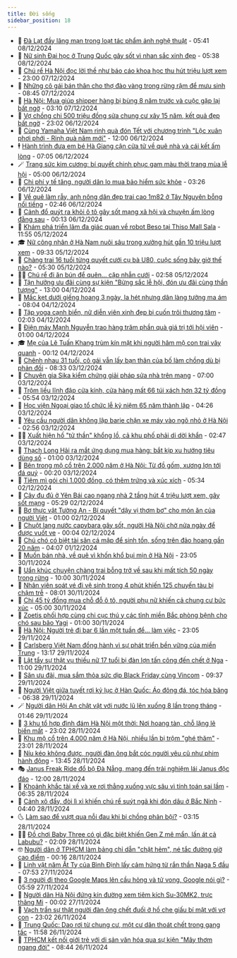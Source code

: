 ```yaml
---
title: Đời sống
sidebar_position: 18
---
```


<!-- dantri-doi-song:START -->
- 🥳 [Đà Lạt đầy lãng mạn trong loạt tác phẩm ảnh nghệ thuật](https://dantri.com.vn/doi-song/da-lat-day-lang-man-trong-loat-tac-pham-anh-nghe-thuat-20241207213048813.htm) - 05:41 08/12/2024
- 🌁 [Nữ sinh Đại học ở Trung Quốc gây sốt vì nhan sắc xinh đẹp](https://dantri.com.vn/doi-song/nu-sinh-dai-hoc-o-trung-quoc-gay-sot-vi-nhan-sac-xinh-dep-20241207110837025.htm) - 05:38 08/12/2024
- 👀 [Chú rể Hà Nội đọc lời thề như báo cáo khoa học thu hút triệu lượt xem](https://dantri.com.vn/doi-song/chu-re-ha-noi-doc-loi-the-nhu-bao-cao-khoa-hoc-thu-hut-trieu-luot-xem-20241207141752439.htm) - 23:00 07/12/2024
- 🐻 [Những cô gái bán thân cho thợ đào vàng trong rừng rậm để mưu sinh](https://dantri.com.vn/doi-song/nhung-co-gai-ban-than-cho-tho-dao-vang-trong-rung-ram-de-muu-sinh-20241207121912712.htm) - 08:45 07/12/2024
- 🦅 [Hà Nội: Mua giúp shipper hàng bị bùng 8 năm trước và cuộc gặp lại bất ngờ](https://dantri.com.vn/doi-song/ha-noi-mua-giup-shipper-hang-bi-bung-8-nam-truoc-va-cuoc-gap-lai-bat-ngo-20241206144122768.htm) - 03:10 07/12/2024
- 🦩 [Vợ chồng chi 500 triệu đồng sửa chung cư xây 15 năm, kết quả đẹp bất ngờ](https://dantri.com.vn/doi-song/vo-chong-chi-500-trieu-dong-sua-chung-cu-xay-15-nam-ket-qua-dep-bat-ngo-20241204113611332.htm) - 23:02 06/12/2024
- 🦏 [Cùng Yamaha Việt Nam rinh quà đón Tết với chương trình &quot;Lộc xuân phơi phới - Rinh quà năm mới&quot;](https://dantri.com.vn/doi-song/cung-yamaha-viet-nam-rinh-qua-don-tet-voi-chuong-trinh-loc-xuan-phoi-phoi-rinh-qua-nam-moi-20241206182350219.htm) - 12:00 06/12/2024
- 🕴 [Hành trình đưa em bé Hà Giang cận cửa tử về quê nhà và cái kết ấm lòng](https://dantri.com.vn/doi-song/hanh-trinh-dua-em-be-ha-giang-can-cua-tu-ve-que-nha-va-cai-ket-am-long-20241206110047738.htm) - 07:05 06/12/2024
- 🪄 [Trang sức kim cương: bí quyết chinh phục gam màu thời trang mùa lễ hội](https://dantri.com.vn/doi-song/trang-suc-kim-cuong-bi-quyet-chinh-phuc-gam-mau-thoi-trang-mua-le-hoi-20241206105327714.htm) - 05:00 06/12/2024
- 🚦 [Chi phí y tế tăng, người dân lo mua bảo hiểm sức khỏe](https://dantri.com.vn/doi-song/chi-phi-y-te-tang-nguoi-dan-lo-mua-bao-hiem-suc-khoe-20241206101858142.htm) - 03:26 06/12/2024
- 🤔 [Về quê làm rẫy, anh nông dân đẹp trai cao 1m82 ở Tây Nguyên bỗng nổi tiếng](https://dantri.com.vn/doi-song/ve-que-lam-ray-anh-nong-dan-dep-trai-cao-1m82-o-tay-nguyen-bong-noi-tieng-20241204120203106.htm) - 02:46 06/12/2024
- 🚦 [Cảnh đổ quýt ra khỏi ô tô gây sốt mạng xã hội và chuyện ấm lòng đằng sau](https://dantri.com.vn/doi-song/canh-do-quyt-ra-khoi-o-to-gay-sot-mang-xa-hoi-va-chuyen-am-long-dang-sau-20241205183917048.htm) - 00:13 06/12/2024
- 🐎 [Khám phá triển lãm đa giác quan về robot Beso tại Thiso Mall Sala](https://dantri.com.vn/doi-song/kham-pha-trien-lam-da-giac-quan-ve-robot-beso-tai-thiso-mall-sala-20241205180835020.htm) - 11:55 05/12/2024
- 🎓 [Nữ công nhân ở Hà Nam nuôi sâu trong xưởng hút gần 10 triệu lượt xem](https://dantri.com.vn/doi-song/nu-cong-nhan-o-ha-nam-nuoi-sau-trong-xuong-hut-gan-10-trieu-luot-xem-20241205154616891.htm) - 09:33 05/12/2024
- 🐘 [Chàng trai 16 tuổi từng quyết cưới cụ bà U80, cuộc sống bây giờ thế nào?](https://dantri.com.vn/doi-song/chang-trai-16-tuoi-tung-quyet-cuoi-cu-ba-u80-cuoc-song-bay-gio-the-nao-20241205114656905.htm) - 05:30 05/12/2024
- 🧑‍🏫 [Chú rể đi ăn bún để quên… cặp nhẫn cưới](https://dantri.com.vn/doi-song/chu-re-di-an-bun-de-quen-cap-nhan-cuoi-20241205085452815.htm) - 02:58 05/12/2024
- 🦒 [Tận hưởng ưu đãi cùng sự kiện &quot;Bừng sắc lễ hội, đón ưu đãi cùng thần tượng&quot;](https://dantri.com.vn/doi-song/tan-huong-uu-dai-cung-su-kien-bung-sac-le-hoi-don-uu-dai-cung-than-tuong-20241204164230259.htm) - 13:00 04/12/2024
- 🧰 [Mắc kẹt dưới giếng hoang 3 ngày, la hét nhưng dân làng tưởng ma ám](https://dantri.com.vn/doi-song/mac-ket-duoi-gieng-hoang-3-ngay-la-het-nhung-dan-lang-tuong-ma-am-20241204124450528.htm) - 08:04 04/12/2024
- 🧐 [Tập yoga cạnh biển, nữ diễn viên xinh đẹp bị cuốn trôi thương tâm](https://dantri.com.vn/doi-song/tap-yoga-canh-bien-nu-dien-vien-xinh-dep-bi-cuon-troi-thuong-tam-20241203160240699.htm) - 02:03 04/12/2024
- 🌮 [Điện máy Mạnh Nguyễn trao hàng trăm phần quà giá trị tới hội viên](https://dantri.com.vn/doi-song/dien-may-manh-nguyen-trao-hang-tram-phan-qua-gia-tri-toi-hoi-vien-20241203232216558.htm) - 01:00 04/12/2024
- 🎓 [Mẹ của Lê Tuấn Khang trùm kín mặt khi người hâm mộ con trai vây quanh](https://dantri.com.vn/doi-song/me-cua-le-tuan-khang-trum-kin-mat-khi-nguoi-ham-mo-con-trai-vay-quanh-20241203172603181.htm) - 00:12 04/12/2024
- 🚀 [Chênh nhau 31 tuổi, cô gái vẫn lấy bạn thân của bố làm chồng dù bị phản đối](https://dantri.com.vn/doi-song/chenh-nhau-31-tuoi-co-gai-van-lay-ban-than-cua-bo-lam-chong-du-bi-phan-doi-20241203101742144.htm) - 08:33 03/12/2024
- 🤖 [Chuyên gia Sika kiểm chứng giải pháp sửa nhà trên mạng](https://dantri.com.vn/doi-song/chuyen-gia-sika-kiem-chung-giai-phap-sua-nha-tren-mang-20241203134257633.htm) - 07:00 03/12/2024
- 🤩 [Trộm liều lĩnh đập cửa kính, cửa hàng mất 66 túi xách hơn 32 tỷ đồng](https://dantri.com.vn/doi-song/trom-lieu-linh-dap-cua-kinh-cua-hang-mat-66-tui-xach-hon-32-ty-dong-20241203104047050.htm) - 05:54 03/12/2024
- 👹 [Học viện Ngoại giao tổ chức lễ kỷ niệm 65 năm thành lập](https://dantri.com.vn/doi-song/hoc-vien-ngoai-giao-to-chuc-le-ky-niem-65-nam-thanh-lap-20241202192437218.htm) - 04:26 03/12/2024
- 🦩 [Yêu cầu người dân không lập barie chặn xe máy vào ngõ nhỏ ở Hà Nội](https://dantri.com.vn/doi-song/yeu-cau-nguoi-dan-khong-lap-barie-chan-xe-may-vao-ngo-nho-o-ha-noi-20241203093948324.htm) - 02:56 03/12/2024
- 🧑‍🏫 [Xuất hiện hố &quot;tử thần&quot; khổng lồ, cả khu phố phải di dời khẩn](https://dantri.com.vn/doi-song/xuat-hien-ho-tu-than-khong-lo-ca-khu-pho-phai-di-doi-khan-20241202154754322.htm) - 02:47 03/12/2024
- 🌈 [Thạch Long Hải ra mắt ứng dụng mua hàng: bắt kịp xu hướng tiêu dùng số](https://dantri.com.vn/doi-song/thach-long-hai-ra-mat-ung-dung-mua-hang-bat-kip-xu-huong-tieu-dung-so-20241202163139359.htm) - 01:00 03/12/2024
- 💃 [Bên trong mộ cổ trên 2.000 năm ở Hà Nội: Từ đồ gốm, xương lợn tới đá quý](https://dantri.com.vn/doi-song/ben-trong-mo-co-tren-2000-nam-o-ha-noi-tu-do-gom-xuong-lon-toi-da-quy-20241202152446379.htm) - 00:20 03/12/2024
- 💂 [Tiệm mì gói chỉ 1.000 đồng, có thêm trứng và xúc xích](https://dantri.com.vn/doi-song/tiem-mi-goi-chi-1000-dong-co-them-trung-va-xuc-xich-20241202110315284.htm) - 05:34 02/12/2024
- 🦏 [Cây đu đủ ở Yên Bái cao ngang nhà 2 tầng hút 4 triệu lượt xem, gây sốt mạng](https://dantri.com.vn/doi-song/cay-du-du-o-yen-bai-cao-ngang-nha-2-tang-hut-4-trieu-luot-xem-gay-sot-mang-20241202113235777.htm) - 05:29 02/12/2024
- 🤡 [Bơ thực vật Tường An - Bí quyết &quot;dậy vị thơm bơ&quot; cho món ăn của người Việt](https://dantri.com.vn/doi-song/bo-thuc-vat-tuong-an-bi-quyet-day-vi-thom-bo-cho-mon-an-cua-nguoi-viet-20241127155950222.htm) - 01:00 02/12/2024
- 🫶 [Chuột lang nước capybara gây sốt, người Hà Nội chờ nửa ngày để được vuốt ve](https://dantri.com.vn/doi-song/chuot-lang-nuoc-capybara-gay-sot-nguoi-ha-noi-cho-nua-ngay-de-duoc-vuot-ve-20241111152759348.htm) - 00:04 02/12/2024
- 💪 [Chú chó có biệt tài săn cá mập để sinh tồn, sống trên đảo hoang gần 20 năm](https://dantri.com.vn/doi-song/chu-cho-co-biet-tai-san-ca-map-de-sinh-ton-song-tren-dao-hoang-gan-20-nam-20241130225428488.htm) - 04:07 01/12/2024
- 🦅 [Muốn bán nhà, về quê vì khốn khổ bụi mịn ở Hà Nội](https://dantri.com.vn/doi-song/muon-ban-nha-ve-que-vi-khon-kho-bui-min-o-ha-noi-20241124220156619.htm) - 23:05 30/11/2024
- 🧠 [Uẩn khúc chuyện chàng trai bỗng trở về sau khi mất tích 50 ngày trong rừng](https://dantri.com.vn/doi-song/uan-khuc-chuyen-chang-trai-bong-tro-ve-sau-khi-mat-tich-50-ngay-trong-rung-20241130103412813.htm) - 10:00 30/11/2024
- 🦅 [Nhân viên soát vé đi vệ sinh trong 4 phút khiến 125 chuyến tàu bị chậm trễ](https://dantri.com.vn/doi-song/nhan-vien-soat-ve-di-ve-sinh-trong-4-phut-khien-125-chuyen-tau-bi-cham-tre-20241129234014182.htm) - 08:01 30/11/2024
- 💪 [Chi 45 tỷ đồng mua chỗ đỗ ô tô, người phụ nữ khiến cả chung cư bức xúc](https://dantri.com.vn/doi-song/chi-45-ty-dong-mua-cho-do-o-to-nguoi-phu-nu-khien-ca-chung-cu-buc-xuc-20241129162701512.htm) - 05:00 30/11/2024
- 🧐 [Zoetis phối hợp cùng chi cục thú y các tỉnh miền Bắc phòng bệnh cho chó sau bão Yagi](https://dantri.com.vn/doi-song/zoetis-phoi-hop-cung-chi-cuc-thu-y-cac-tinh-mien-bac-phong-benh-cho-cho-sau-bao-yagi-20241129201733478.htm) - 01:00 30/11/2024
- 👀 [Hà Nội: Người trẻ đi bar 6 lần một tuần để... làm việc](https://dantri.com.vn/doi-song/ha-noi-nguoi-tre-di-bar-6-lan-mot-tuan-de-lam-viec-20241128113623957.htm) - 23:05 29/11/2024
- 🎉 [Carlsberg Việt Nam đồng hành vì sự phát triển bền vững của miền Trung](https://dantri.com.vn/doi-song/carlsberg-viet-nam-dong-hanh-vi-su-phat-trien-ben-vung-cua-mien-trung-20241129201110122.htm) - 13:17 29/11/2024
- 💂 [Lật tẩy sự thật vụ thiếu nữ 17 tuổi bị đàn lợn tấn công đến chết ở Nga](https://dantri.com.vn/doi-song/lat-tay-su-that-vu-thieu-nu-17-tuoi-bi-dan-lon-tan-cong-den-chet-o-nga-20241129132738105.htm) - 11:00 29/11/2024
- 🚀 [Săn ưu đãi, mua sắm thỏa sức dịp Black Friday cùng Vincom](https://dantri.com.vn/doi-song/san-uu-dai-mua-sam-thoa-suc-dip-black-friday-cung-vincom-20241129150842077.htm) - 09:37 29/11/2024
- 👹 [Người Việt giữa tuyết rơi kỷ lục ở Hàn Quốc: Áo đông đá, tóc hóa băng](https://dantri.com.vn/doi-song/nguoi-viet-giua-tuyet-roi-ky-luc-o-han-quoc-ao-dong-da-toc-hoa-bang-20241129124402102.htm) - 06:38 29/11/2024
- 🪄 [Người dân Hội An chật vật với nước lũ lên xuống 8 lần trong tháng](https://dantri.com.vn/doi-song/nguoi-dan-hoi-an-chat-vat-voi-nuoc-lu-len-xuong-8-lan-trong-thang-20241129070702687.htm) - 01:46 29/11/2024
- 🌁 [3 khu tổ hợp đình đám Hà Nội một thời: Nơi hoang tàn, chỗ lặng lẽ biến mất](https://dantri.com.vn/doi-song/3-khu-to-hop-dinh-dam-ha-noi-mot-thoi-noi-hoang-tan-cho-lang-le-bien-mat-20241127104445939.htm) - 23:02 28/11/2024
- 🌋 [Khu mộ cổ trên 4.000 năm ở Hà Nội, nhiều lần bị trộm &quot;ghé thăm&quot;](https://dantri.com.vn/doi-song/khu-mo-co-tren-4000-nam-o-ha-noi-nhieu-lan-bi-trom-ghe-tham-20241128164213745.htm) - 23:01 28/11/2024
- 🦆 [Níu kéo không được, người đàn ông bắt cóc người yêu cũ như phim hành động](https://dantri.com.vn/doi-song/niu-keo-khong-duoc-nguoi-dan-ong-bat-coc-nguoi-yeu-cu-nhu-phim-hanh-dong-20241128154223103.htm) - 13:45 28/11/2024
- 🎭 [Janus Freak Ride đổ bộ Đà Nẵng, mang đến trải nghiệm lái Janus độc đáo](https://dantri.com.vn/doi-song/janus-freak-ride-do-bo-da-nang-mang-den-trai-nghiem-lai-janus-doc-dao-20241128161803589.htm) - 12:00 28/11/2024
- 🤡 [Khoảnh khắc tài xế và xe rơi thẳng xuống vực sâu vì tính toán sai lầm](https://dantri.com.vn/doi-song/khoanh-khac-tai-xe-va-xe-roi-thang-xuong-vuc-sau-vi-tinh-toan-sai-lam-20241128131235217.htm) - 06:35 28/11/2024
- 🦩 [Cảnh xô đẩy, đòi lì xì khiến chú rể suýt ngã khi đón dâu ở Bắc Ninh](https://dantri.com.vn/doi-song/canh-xo-day-doi-li-xi-khien-chu-re-suyt-nga-khi-don-dau-o-bac-ninh-20241128113429981.htm) - 04:40 28/11/2024
- 🌜 [Làm sao để vượt qua nỗi đau khi bị chồng phản bội?](https://dantri.com.vn/doi-song/lam-sao-de-vuot-qua-noi-dau-khi-bi-chong-phan-boi-20241128101513434.htm) - 03:15 28/11/2024
- 🧑‍🏫 [Đồ chơi Baby Three có gì đặc biệt khiến Gen Z mê mẩn, lấn át cả Labubu?](https://dantri.com.vn/doi-song/do-choi-baby-three-co-gi-dac-biet-khien-gen-z-me-man-lan-at-ca-labubu-20241126230858149.htm) - 02:09 28/11/2024
- 🤓 [Người dân ở TPHCM làm bảng chỉ dẫn &quot;chặt hẻm&quot;, né tắc đường giờ cao điểm](https://dantri.com.vn/doi-song/nguoi-dan-o-tphcm-lam-bang-chi-dan-chat-hem-ne-tac-duong-gio-cao-diem-20241127201235583.htm) - 00:16 28/11/2024
- 🤗 [Linh vật năm Ất Tỵ của Bình Định lấy cảm hứng từ rắn thần Naga 5 đầu](https://dantri.com.vn/doi-song/linh-vat-nam-at-ty-cua-binh-dinh-lay-cam-hung-tu-ran-than-naga-5-dau-20241127140615462.htm) - 07:53 27/11/2024
- 🦒 [3 người đi theo Google Maps lên cầu hỏng và tử vong, Google nói gì?](https://dantri.com.vn/doi-song/3-nguoi-di-theo-google-maps-len-cau-hong-va-tu-vong-google-noi-gi-20241127125503657.htm) - 05:59 27/11/2024
- 💂 [Người dân Hà Nội đứng kín đường xem tiêm kích Su-30MK2, trực thăng Mi](https://dantri.com.vn/doi-song/nguoi-dan-ha-noi-dung-kin-duong-xem-tiem-kich-su-30mk2-truc-thang-mi-20241126201417123.htm) - 00:02 27/11/2024
- 🚀 [Vạch trần sự thật người đàn ông chết đuối ở hồ che giấu bí mật với vợ con](https://dantri.com.vn/doi-song/vach-tran-su-that-nguoi-dan-ong-chet-duoi-o-ho-che-giau-bi-mat-voi-vo-con-20241126165238550.htm) - 23:02 26/11/2024
- 🐲 [Trung Quốc: Dao rơi từ chung cư, một cư dân thoát chết trong gang tấc](https://dantri.com.vn/doi-song/trung-quoc-dao-roi-tu-chung-cu-mot-cu-dan-thoat-chet-trong-gang-tac-20241126150013848.htm) - 11:58 26/11/2024
- 🎡 [TPHCM kết nối giới trẻ với di sản văn hóa qua sự kiện &quot;Mây thơm ngang đời&quot;](https://dantri.com.vn/doi-song/tphcm-ket-noi-gioi-tre-voi-di-san-van-hoa-qua-su-kien-may-thom-ngang-doi-20241124233015840.htm) - 08:44 26/11/2024<!-- dantri-doi-song:END -->
